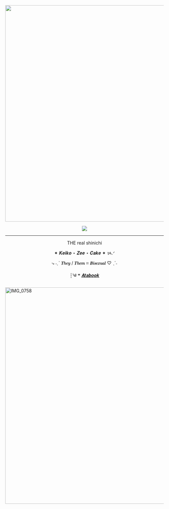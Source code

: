 
<div align="center">


<img width="2048" height="687" alt="IMG_0757" src="https://github.com/user-attachments/assets/4d496db5-c136-41f9-9a3f-d3a45d69354b" />
  
![](https://komarev.com/ghpvc/?username=AutisticDetective&color=9a85b8&label=_"_Your_Honour,_he_won’t_stop_saying_it_😧🫴"__)

---

THE real shinichi

✦ 𝑲𝒆𝒊𝒌𝒐 ⋆ 𝒁𝒆𝒆 ⋆ 𝑪𝒂𝒌𝒆 ✦ ᝰ.ᐟ

⤷ ˗ˏˋ 𝑻𝒉𝒆𝒚 / 𝑻𝒉𝒆𝒎   ⌗   𝑩𝒊𝒔𝒆𝒙𝒖𝒂𝒍 ♡ ˎˊ˗

┆༄ ❝ [𝑨𝒕𝒂𝒃𝒐𝒐𝒌](https://imverrydelulu.atabook.org)


</div>

<img width="2048" height="687" alt="IMG_0758" src="https://github.com/user-attachments/assets/d7da783b-5461-40b9-b812-3d0e4c1dbdd1" />


